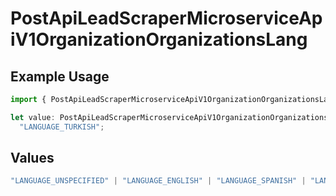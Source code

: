 # PostApiLeadScraperMicroserviceApiV1OrganizationOrganizationsLang

## Example Usage

```typescript
import { PostApiLeadScraperMicroserviceApiV1OrganizationOrganizationsLang } from "oppulence-backend-sdk/models/operations";

let value: PostApiLeadScraperMicroserviceApiV1OrganizationOrganizationsLang =
  "LANGUAGE_TURKISH";
```

## Values

```typescript
"LANGUAGE_UNSPECIFIED" | "LANGUAGE_ENGLISH" | "LANGUAGE_SPANISH" | "LANGUAGE_FRENCH" | "LANGUAGE_GERMAN" | "LANGUAGE_ITALIAN" | "LANGUAGE_PORTUGUESE" | "LANGUAGE_DUTCH" | "LANGUAGE_RUSSIAN" | "LANGUAGE_CHINESE" | "LANGUAGE_JAPANESE" | "LANGUAGE_KOREAN" | "LANGUAGE_ARABIC" | "LANGUAGE_HINDI" | "LANGUAGE_GREEK" | "LANGUAGE_TURKISH"
```